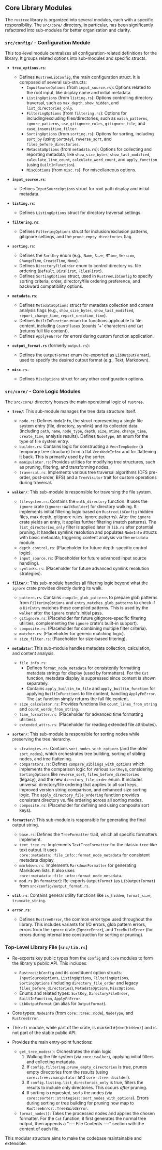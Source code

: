 ## Core Library Modules

The `rustree` library is organized into several modules, each with a specific responsibility. The `src/core/` directory, in particular, has been significantly refactored into sub-modules for better organization and clarity.

### `src/config/` - Configuration Module

This top-level module centralizes all configuration-related definitions for the library. It groups related options into sub-modules and specific structs.

- **`tree_options.rs`**:
  - Defines `RustreeLibConfig`, the main configuration struct. It is composed of several sub-structs:
    - `InputSourceOptions` (from `input_source.rs`): Options related to the root input, like display name and initial metadata.
    - `ListingOptions` (from `listing.rs`): Options controlling directory traversal, such as `max_depth`, `show_hidden`, and `list_directories_only`.
    - `FilteringOptions` (from `filtering.rs`): Options for including/excluding files/directories, such as `match_patterns`, `ignore_patterns`, `use_gitignore_rules`, `gitignore_file`, and `case_insensitive_filter`.
    - `SortingOptions` (from `sorting.rs`): Options for sorting, including `sort_by` (using `SortKey`), `reverse_sort`, and `files_before_directories`.
    - `MetadataOptions` (from `metadata.rs`): Options for collecting and reporting metadata, like `show_size_bytes`, `show_last_modified`, `calculate_line_count`, `calculate_word_count`, and `apply_function` (using `BuiltInFunction`).
    - `MiscOptions` (from `misc.rs`): For miscellaneous options.

- **`input_source.rs`**:
  - Defines `InputSourceOptions` struct for root path display and initial metadata.

- **`listing.rs`**:
  - Defines `ListingOptions` struct for directory traversal settings.

- **`filtering.rs`**:
  - Defines `FilteringOptions` struct for inclusion/exclusion patterns, gitignore settings, and the `prune_empty_directories` flag.

- **`sorting.rs`**:
  - Defines the `SortKey` enum (e.g., `Name`, `Size`, `MTime`, `Version`, `ChangeTime`, `CreateTime`, `None`).
  - Defines `DirectoryFileOrder` enum to control directory vs. file ordering (`Default`, `DirsFirst`, `FilesFirst`).
  - Defines `SortingOptions` struct, used in `RustreeLibConfig` to specify sorting criteria, order, directory/file ordering preference, and backward compatibility options.

- **`metadata.rs`**:
  - Defines `MetadataOptions` struct for metadata collection and content analysis flags (e.g., `show_size_bytes`, `show_last_modified`, `report_change_time`, `report_creation_time`).
  - Defines `BuiltInFunction` enum for functions applicable to file content, including `CountPluses` (counts '+' characters) and `Cat` (returns full file content).
  - Defines `ApplyFnError` for errors during custom function application.

- **`output_format.rs`** (formerly `output.rs`):
  - Defines the `OutputFormat` enum (re-exported as `LibOutputFormat`), used to specify the desired output format (e.g., Text, Markdown).

- **`misc.rs`**:
  - Defines `MiscOptions` struct for any other configuration options.


### `src/core/` - Core Logic Modules

The `src/core/` directory houses the main operational logic of `rustree`.

- **`tree/`**: This sub-module manages the tree data structure itself.
  - `node.rs`: Defines `NodeInfo`, the struct representing a single file system entry (file, directory, symlink) and its collected data (including `path`, `name`, `node_type`, `depth`, `size`, `mtime`, `change_time`, `create_time`, analysis results). Defines `NodeType`, an enum for the type of file system entry.
  - `builder.rs`: Contains logic for constructing a `Vec<TempNode>` (a temporary tree structure) from a flat `Vec<NodeInfo>` and for flattening it back. This is primarily used by the sorter.
  - `manipulator.rs`: Provides utilities for modifying tree structures, such as pruning, filtering, and transforming nodes.
  - `traversal.rs`: Implements various tree traversal algorithms (DFS pre-order, post-order, BFS) and a `TreeVisitor` trait for custom operations during traversal.

- **`walker/`**: This sub-module is responsible for traversing the file system.
  - `filesystem.rs`: Contains the `walk_directory` function. It uses the `ignore` crate (`ignore::WalkBuilder`) for directory walking. It implements initial filtering logic based on `RustreeLibConfig` (hidden files, max depth, gitignore rules, ignore patterns). After the `ignore` crate yields an entry, it applies further filtering (match patterns). The `list_directories_only` filter is applied later in `lib.rs` after potential pruning. It handles symlink resolution and populates `NodeInfo` structs with basic metadata, triggering content analysis via the `metadata` module.
  - `depth_control.rs`: (Placeholder for future depth-specific control logic).
  - `input_source.rs`: (Placeholder for future advanced input source handling).
  - `symlinks.rs`: (Placeholder for future advanced symlink resolution strategies).

- **`filter/`**: This sub-module handles all filtering logic beyond what the `ignore` crate provides directly during its walk.
  - `pattern.rs`: Contains `compile_glob_patterns` to prepare glob patterns from `FilteringOptions` and `entry_matches_glob_patterns` to check if a `DirEntry` matches these compiled patterns. This is used by the `walker` after the `ignore` crate's initial pass.
  - `gitignore.rs`: (Placeholder for future gitignore-specific filtering utilities, complementing the `ignore` crate's built-in support).
  - `composite.rs`: (Placeholder for combining multiple filter criteria).
  - `matcher.rs`: (Placeholder for generic matching logic).
  - `size_filter.rs`: (Placeholder for size-based filtering).

- **`metadata/`**: This sub-module handles metadata collection, calculation, and content analysis.
  - `file_info.rs`:
    - Defines `format_node_metadata` for consistently formatting metadata strings for display (used by formatters). For the `Cat` function, metadata display is suppressed since content is shown separately.
    - Contains `apply_builtin_to_file` and `apply_builtin_function` for applying `BuiltInFunction`s to file content, handling `ApplyFnError`. The `Cat` function simply returns the full file content.
  - `size_calculator.rs`: Provides functions like `count_lines_from_string` and `count_words_from_string`.
  - `time_formatter.rs`: (Placeholder for advanced time formatting utilities).
  - `extended_attrs.rs`: (Placeholder for reading extended file attributes).

- **`sorter/`**: This sub-module is responsible for sorting nodes while preserving the tree hierarchy.
  - `strategies.rs`: Contains `sort_nodes_with_options` (and the older `sort_nodes`), which orchestrates tree building, sorting of sibling nodes, and tree flattening.
  - `comparators.rs`: Defines `compare_siblings_with_options` which implements the comparison logic for various `SortKey`s, considering `SortingOptions` like `reverse_sort`, `files_before_directories` (legacy), and the new `directory_file_order` enum. It includes universal directory/file ordering that applies to all sort keys, improved version string comparison, and enhanced size sorting logic. The `apply_directory_file_ordering` function provides consistent directory vs. file ordering across all sorting modes.
  - `composite.rs`: (Placeholder for defining and using composite sort keys).

- **`formatter/`**: This sub-module is responsible for generating the final output string.
  - `base.rs`: Defines the `TreeFormatter` trait, which all specific formatters implement.
  - `text_tree.rs`: Implements `TextTreeFormatter` for the classic `tree`-like text output. It uses `core::metadata::file_info::format_node_metadata` for consistent metadata display.
  - `markdown.rs`: Implements `MarkdownFormatter` for generating Markdown lists. It also uses `core::metadata::file_info::format_node_metadata`.
  - `mod.rs` (in `formatter`): Re-exports `OutputFormat` (as `LibOutputFormat`) from `src/config/output_format.rs`.

- **`util.rs`**: Contains general utility functions like `is_hidden`, `format_size`, `truncate_string`.

- **`error.rs`**:
  - Defines `RustreeError`, the common error type used throughout the library. This includes variants for I/O errors, glob pattern errors, errors from the `ignore` crate (`IgnoreError`), and `TreeBuildError` (for errors during internal tree construction for sorting or pruning).

### Top-Level Library File (`src/lib.rs`)

- Re-exports key public types from the `config` and `core` modules to form the library's public API. This includes:
  - `RustreeLibConfig` and its constituent option structs: `InputSourceOptions`, `ListingOptions`, `FilteringOptions`, `SortingOptions` (including `directory_file_order` and legacy `files_before_directories`), `MetadataOptions`, `MiscOptions`.
  - Enums and related types: `SortKey`, `DirectoryFileOrder`, `BuiltInFunction`, `ApplyFnError`.
  - `LibOutputFormat` (an alias for `OutputFormat`).

- Core types: `NodeInfo` (from `core::tree::node`), `NodeType`, and `RustreeError`.
- The `cli` module, while part of the crate, is marked `#[doc(hidden)]` and is not part of the stable public API.
- Provides the main entry-point functions:
  - `get_tree_nodes()`: Orchestrates the main logic:
    1. Walking the file system (via `core::walker`), applying initial filters and collecting metadata.
    2. If `config.filtering.prune_empty_directories` is true, prunes empty directories from the results (using `core::tree::manipulator` and `core::tree::builder`).
    3. If `config.listing.list_directories_only` is true, filters the results to include only directories. This occurs *after* pruning.
    4. If sorting is requested, sorts the nodes (via `core::sorter::strategies::sort_nodes_with_options`). Errors during sorting or tree building for pruning now map to `RustreeError::TreeBuildError`.
  - `format_nodes()`: Takes the processed nodes and applies the chosen formatter. For the `Cat` function, it first generates the normal tree output, then appends a "--- File Contents ---" section with the content of each file.

This modular structure aims to make the codebase maintainable and extensible.